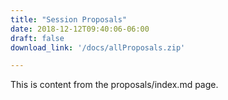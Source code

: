 ```yaml
---
title: "Session Proposals"
date: 2018-12-12T09:40:06-06:00
draft: false
download_link: '/docs/allProposals.zip'

---
```

This is content from the proposals/index.md page.
